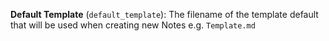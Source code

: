 **Default Template** (`default_template`): The filename of the template default that will be used when creating new Notes e.g. `Template.md`